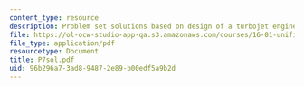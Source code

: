 ```yaml
---
content_type: resource
description: Problem set solutions based on design of a turbojet engine.
file: https://ol-ocw-studio-app-qa.s3.amazonaws.com/courses/16-01-unified-engineering-i-ii-iii-iv-fall-2005-spring-2006/96b296a73ad894872e89b00edf5a9b2d_P7sol.pdf
file_type: application/pdf
resourcetype: Document
title: P7sol.pdf
uid: 96b296a7-3ad8-9487-2e89-b00edf5a9b2d
---
```

